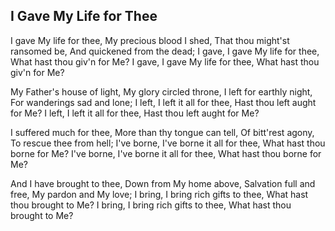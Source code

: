 ## I Gave My Life for Thee

I gave My life for thee,
My precious blood I shed,
That thou might'st ransomed be,
And quickened from the dead;
I gave, I gave My life for thee,
What hast thou giv'n for Me?
I gave, I gave My life for thee,
What hast thou giv'n for Me? 

My Father's house of light,
My glory circled throne, 
I left for earthly night,
For wanderings sad and lone;
I left, I left it all for thee,
Hast thou left aught for Me?
I left, I left it all for thee,
Hast thou left aught for Me?

I suffered much for thee,
More than thy tongue can tell,
Of bitt'rest agony,
To rescue thee from hell;
I've borne, I've borne it all for thee,
What hast thou borne for Me?
I've borne, I've borne it all for thee,
What hast thou borne for Me?

And I have brought to thee,
Down from My home above,
Salvation full and free,
My pardon and My love;
I bring, I bring rich gifts to thee,
What hast thou brought to Me?
I bring, I bring rich gifts to thee,
What hast thou brought to Me?